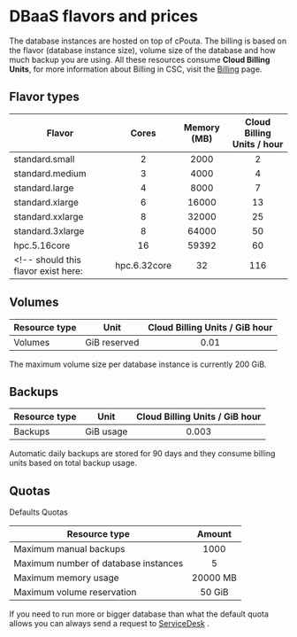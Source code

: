 # DBaaS flavors and prices

The database instances are hosted on top of cPouta. The billing is based on the flavor (database instance size), volume size of the database and how much backup you are using. All these resources consume **Cloud Billing Units**, for more information about Billing in CSC, visit the [Billing](../../accounts/billing.md) page.

## Flavor types

| Flavor | Cores | Memory (MB) | Cloud Billing Units / hour |
|--- |:---:|:---:|:---:|
| standard.small   | 2 | 2000  | 2  |
| standard.medium  | 3 | 4000  | 4  |
| standard.large   | 4 | 8000  | 7  |
| standard.xlarge  | 6 | 16000 | 13 |
| standard.xxlarge | 8 | 32000 | 25 |
| standard.3xlarge | 8 | 64000 | 50 |
| hpc.5.16core    | 16 | 59392 | 60 |
<!-- should this flavor exist here: | hpc.6.32core    | 32 | 116 | 120 | -->
<!--- We should probably remove standard.3xlarge in favor of supporting hpc.5.16core -->


## Volumes

| Resource type | Unit | Cloud Billing Units / GiB hour |
|--- |:---:|:---:|
| Volumes | GiB reserved | 0.01 |

The maximum volume size per database instance is currently 200 GiB.



## Backups
| Resource type | Unit | Cloud Billing Units / GiB hour |
|--- |:---:|:---:|
| Backups | GiB usage | 0.003 |

Automatic daily backups are stored for 90 days and they consume billing units based on total backup usage.


## Quotas

Defaults Quotas

| Resource type | Amount |
|--- |:---:|
| Maximum manual backups               | 1000      |
| Maximum number of database instances | 5         |
| Maximum memory usage                 | 20000 MB |
| Maximum volume reservation           | 50 GiB    |

If you need to run more or bigger database than what the default quota allows you can always send a
request to [ServiceDesk](mailto:servicedesk@csc.fi) .

